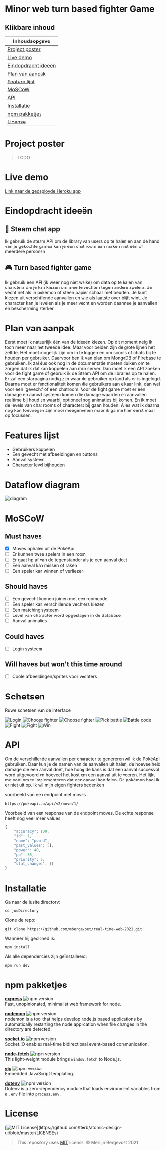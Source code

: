 # Minor web turn based fighter Game

## Klikbare inhoud

| Inhoudsopgave                                |
| -------------------------------------------- |
| [Project poster](#Project-poster)            |
| [Live demo](#Live-demo)                      |
| [Eindopdracht ideeën](#Eindopdracht-ideeën ) |
| [Plan van aanpak](#Plan-van-aanpak)          |
| [Feature lijst](#Feature-lijst)              |
| [MoSCoW](#MoSCoW)                            |    
| [API](#API)                                  |
| [Installatie](#Installatie)                  | 
| [npm pakketjes](#npm-pakketjes)              |
| [License](#License)                          |

<!-- :flower_playing_cards:  -->
# Project poster

> TODO

<!-- :computer: -->
# Live demo

[Link naar de gedeployde Heroku app]()

<!-- :bulb:  -->
# Eindopdracht ideeën

## :incoming_envelope: Steam chat app

Ik gebruik de steam API om de library van users op te halen en aan de hand van je gekochte games kan je een chat room aan maken met één of meerdere personen

## :video_game: Turn based fighter game

Ik gebruik een API (ik weer nog niet welke) om data op te halen van charcters die je kan kiezen om mee te vechten tegen andere spelers. Je vecht net als in pokémon of steen papier schaar met beurten. Je kunt kiezen uit verschillende aanvallen en wie als laatste over blijft wint. Je character kan je levelen als je meer vecht en worden daarmee je aanvallen en bescherming sterker.

# Plan van aanpak

Eerst moet ik natuurlijk één van de ideeën kiezen. Op dit moment neig ik toch meer naar het tweede idee. Maar voor beiden zijn de grote lijnen het zelfde. Het moet mogelijk zijn 
om in te loggen en om scores of chats bij te houden per gebruiker. Daarvoor ben ik van plan om MongoDB of Firebase te gebruiken. Ik zal dus ook nog in de documentatie moeten duiken
om te zorgen dat ik dat kan koppelen aan mijn server. Dan moet ik een API zoeken voor de fight game of gebruik ik de Steam API om de libraries op te halen. Er zal een starpagina nodig zijn
waar de gebruiker op land als er is ingelogd. Daarna moet er functionaliteit komen die gebruikers aan elkaar link, dan wel voor een 'gevecht' of een chatroom. Voor de fight game
moet er een damage en aanval systeem komen die damage waarden en aanvallen realtime bij houd en waarbij optioneel nog animaties bij komen. En ik moet de levels van chat rooms of characters
bij gaan houden. Alles wat ik daarna nog kan toevoegen zijn mooi meegenomen maar ik ga me hier eerst maar op focussen.

# Features lijst

- Gebruikers koppelen
- Een gevecht met afbeeldingen en buttons
- Aanval systeem
- Character level bijhouden

# Dataflow diagram

![diagram](https://i.imgur.com/ptyzbBk.png)

# MoSCoW

## Must haves

- [x] Moves ophalen uit de PokéApi
- [ ] Er kunnen twee spelers in een room 
- [ ] Er gaat hp af van de tegenstander als je een aanval doet
- [ ] Een aanval kan missen of raken
- [ ] Een speler kan winnen of verliezen

## Should haves

- [ ] Een gevecht kunnen joinen met een roomcode
- [ ] Een speler kan verschillende vechters kiezen
- [ ] Een matching systeem
- [ ] Level van character word opgeslagen in de database
- [ ] Aanval animaties

## Could haves

- [ ] Login systeem

## Will haves but won't this time around

- [ ] Coole afbeeldingen/sprites voor vechters

# Schetsen

Ruwe schetsen van de interface

![Login](https://i.imgur.com/86DvKqA.jpg)
![Choose fighter](https://i.imgur.com/hNmhcxP.jpg)
![Choose fighter](https://i.imgur.com/IATE3I4.jpg)
![Pick battle](https://i.imgur.com/mUgZIVG.jpg)
![Battle code](https://i.imgur.com/V0iZ8tm.jpg)
![Fight](https://i.imgur.com/MhP1jpo.jpg)
![Fight](https://i.imgur.com/XToOl81.jpg)
![Win](https://i.imgur.com/2xQySzg.jpg)

# API 

Om de verschillende aanvallen per character te genereren wil ik de PokéApi gebruiken. 
Daar kun je de namen van de aanvallen uit halen, de hoeveelheid damage die een aanval doet, hoe hoog de kans is dat een aanval succesvol word uitgevoerd en hoeveel het kost om een
aanval uit te voeren. Het lijkt me cool om te implementeren dat een aanval kan falen. De pokémon haal ik er niet uit op. Ik wil mijn eigen fighters bedenken

voorbeeld van een endpoint met moves

`https://pokeapi.co/api/v2/move/1/`

Voorbeeld van een response van de endpoint moves. De echte response heeft nog veel meer values

```js
{
    "accuracy": 100,
    "id": 1,
    "name": "pound",
    "past_values": [],
    "power": 40,
    "pp": 35,
    "priority": 0,
    "stat_changes": []
}
```
 <!-- :electric_plug: -->
# Installatie

Ga naar de jusite directory:

```
cd jouDirectory
```

Clone de repo:

```
git clone https://github.com/mbergevoet/real-time-web-2021.git
```

Wanneer hij gecloned is:

```
npm install
```

Als alle dependencies zijn geïnstalleerd:

```
npm run dev
```
# npm pakketjes

**[express](https://www.npmjs.com/package/express)** ![npm version](https://img.shields.io/npm/v/express.svg)<br>
Fast, unopinionated, minimalist web framework for node.

**[nodemon](https://www.npmjs.com/package/nodemon)** ![npm version](https://camo.githubusercontent.com/7d7dcc8440368062ac5d89541a5fe154a375548ecb242badc7e01c4618566204/68747470733a2f2f62616467652e667572792e696f2f6a732f6e6f64656d6f6e2e737667)<br>
nodemon is a tool that helps develop node.js based applications by automatically restarting the node application when file changes in the directory are detected.

**[socket.io](https://www.npmjs.com/package/socket.io)** ![npm version](https://camo.githubusercontent.com/edfde2e9382e2a523f45160d7390aa6a09de12c26ad9d3da0dff71f368e81297/68747470733a2f2f62616467652e667572792e696f2f6a732f736f636b65742e696f2e737667)<br>
Socket.IO enables real-time bidirectional event-based communication.

**[node-fetch](https://www.npmjs.com/package/node-fetch)** ![npm version](https://flat.badgen.net/npm/v/node-fetch)<br>
This light-weight module brings `window.fetch` to Node.js.

**[ejs](https://www.npmjs.com/package/ejs)** ![npm version](https://camo.githubusercontent.com/b87295b05c6caa5501d94643be07f827db9b217273312b133c870dcba76a91d3/68747470733a2f2f696d672e736869656c64732e696f2f7472617669732f6d64652f656a732f6d61737465722e7376673f7374796c653d666c6174)<br>
Embedded JavaScript templating.

**[dotenv](https://www.npmjs.com/package/dotenv)** ![npm version](https://img.shields.io/npm/v/dotenv.svg?style=flat-square)<br>
Dotenv is a zero-dependency module that loads environment variables from a `.env` file into `process.env`.

<!-- :bookmark_tabs: -->
# License

[![MIT License](https://img.shields.io/apm/l/atomic-design-ui.svg?)](https://github.com/tterb/atomic-design-ui/blob/master/LICENSEs)

> This repository uses [MIT](https://github.com/mbergevoet/iCOV-redesign/blob/master/LICENSE) license. © Merlijn Bergevoet 2021

<!-- Here are some hints for your project! -->

<!-- Start out with a title and a description -->

<!-- Add a link to your live demo in Github Pages 🌐-->

<!-- ☝️ replace this description with a description of your own work -->

<!-- replace the code in the /docs folder with your own, so you can showcase your work with GitHub Pages 🌍 -->

<!-- Add a nice image here at the end of the week, showing off your shiny frontend 📸 -->

<!-- Maybe a table of contents here? 📚 -->

<!-- How about a section that describes how to install this project? 🤓 -->

<!-- ...but how does one use this project? What are its features 🤔 -->

<!-- What external data source is featured in your project and what are its properties 🌠 -->

<!-- This would be a good place for your data life cycle ♻️-->

<!-- Maybe a checklist of done stuff and stuff still on your wishlist? ✅ -->

<!-- How about a license here? 📜  -->
